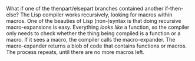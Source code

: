 
What if one of the thenpart/elsepart branches contained another if-then-else?  The Lisp compiler works recursively, looking for macros within macros. One of the beauties of Lisp (non-)syntax is that doing recursive macro-expansions is easy.  Everything *looks like* a function, so the compiler only needs to check whether the thing being compiled is a function or a macro.  If it sees a macro, the compiler calls the macro-expander.  The macro-expander returns a blob of code that contains functions or macros.  The process repeats, until there are no more macros left.
